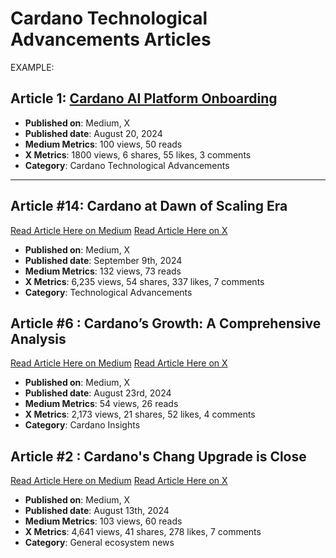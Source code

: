 # Cardano Technological Advancements Articles

EXAMPLE:
## Article 1: [Cardano AI Platform Onboarding](https://medium.com/link-to-article)
- **Published on**: Medium, X
- **Published date**: August 20, 2024
- **Medium Metrics**: 100 views, 50 reads
- **X Metrics**: 1800 views, 6 shares, 55 likes, 3 comments
- **Category**: Cardano Technological Advancements

---
## Article #14: Cardano at Dawn of Scaling Era
[Read Article Here on Medium]( https://medium.com/tap-in-with-taptools/cardano-at-dawn-of-scaling-era-cbe825c45252)
[Read Article Here on X]( https://x.com/TapTools/status/1833211015720218820)

- **Published on**: Medium, X
- **Published date**: September 9th, 2024
- **Medium Metrics**: 132 views, 73 reads
- **X Metrics**: 6,235 views, 54 shares, 337 likes, 7 comments
- **Category**: Technological Advancements

## Article #6 : Cardano’s Growth: A Comprehensive Analysis
[Read Article Here on Medium]( https://medium.com/tap-in-with-taptools/cardanos-growth-a-comprehensive-analysis-1e5eab853690)
[Read Article Here on X]( https://x.com/TapTools/status/1827058226594247107)

- **Published on**: Medium, X
- **Published date**: August 23rd, 2024  
- **Medium Metrics**: 54 views, 26 reads
- **X Metrics**: 2,173 views, 21 shares, 52 likes, 4 comments  
- **Category**: Cardano Insights

## Article #2 : Cardano's Chang Upgrade is Close
[Read Article Here on Medium]( https://medium.com/tap-in-with-taptools/cardanos-chang-upgrade-is-close-781ad3154e1e)
[Read Article Here on X]( https://x.com/TapTools/status/1823497807606767880)

- **Published on**: Medium, X
- **Published date**: August 13th, 2024  
- **Medium Metrics**: 103 views, 60 reads
- **X Metrics**: 4,641 views, 41 shares, 278 likes, 7 comments  
- **Category**: General ecosystem news

